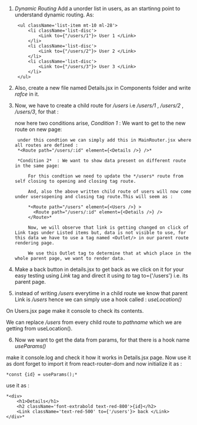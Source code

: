 1. *Dynamic Routing*
    Add a unorder list in users, as an startinng point to understand dynamic routing. As:

        <ul className='list-item mt-10 ml-28'>
            <li className='list-disc'>
                <Link to={"/users/1"}> User 1 </Link>
            </li> 
            <li className='list-disc'>
                <Link to={"/users/2"}> User 2 </Link>
            </li> 
            <li className='list-disc'>
                <Link to={"/users/3"}> User 3 </Link>
            </li> 
        </ul>

2. Also, create a new file named Details.jsx in Components folder and write *rafce* in it.

3. Now, we have to create a child route for */users* i.e */users/1* , */users/2* , 
    */users/3*, for that : 

    now here two conditions arise, 
        *Condition 1*  : We want to get to the new route on new page:

        under this condtion we can simply add this in MainRouter.jsx where all routes are defined : 
        *<Route path="/users/:id" element={<Details />} />*

        *Condition 2*  : We want to show data present on different route in the same page:
            
            For this condtion we need to update the */users* route from self closing to opening and closing tag route.

            And, also the above written child route of users will now come under usersopening and closing tag route.This will seem as : 

            *<Route path="/users" element={<Users />} > 
              <Route path="/users/:id" element={<Details />} />
            </Route>*

            Now, we will observe that link is getting changed on click of Link tags under Listed items but, data is not visible to use, for this data we have to use a tag named <Outlet/> in our parent route rendering page.

            We use this Outlet tag to determine that at which place in the whole parent page, we want to render data.

4. Make a back button in details.jsx to get back as we click on it for your easy testing using *Link* tag and direct it using *to* tag to={'/users'} i.e. its parent page.

5. instead of writing */users* everytime in a child route we know that parent Link is 
*/users* hence we can simply use a hook called : *useLocation()*

On Users.jsx page make it console to check its contents.

We can replace */users* from every child route to *pathname* which we are getting from useLocation().

6. Now we want to get the data from params, for that there is a hook name *useParams()*

make it console.log and check it how it works in Details.jsx page.
Now use it as dont forget to import it from react-router-dom
and now initialize it as  : 

    *const {id} = useParams();*

use it as :

    *<div>
        <h1>Details</h1> 
        <h2 className='font-extrabold text-red-800'>{id}</h2>
        <Link className='text-red-500' to={'/users'}> back </Link>
    </div>*